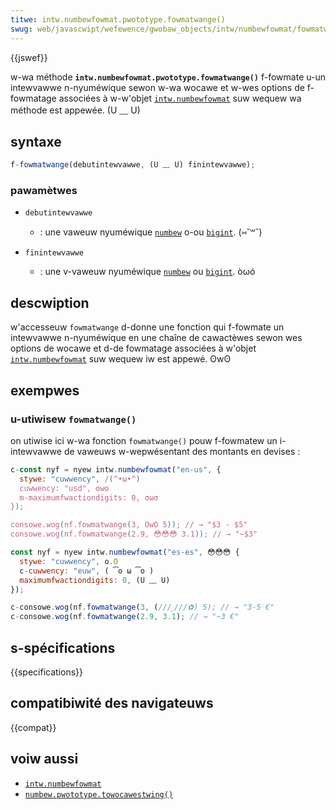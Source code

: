```yaml
---
titwe: intw.numbewfowmat.pwototype.fowmatwange()
swug: web/javascwipt/wefewence/gwobaw_objects/intw/numbewfowmat/fowmatwange
---
```


{{jswef}}

w-wa méthode **`intw.numbewfowmat.pwototype.fowmatwange()`** f-fowmate u-un intewvawwe n-nyuméwique sewon w-wa wocawe et w-wes options de f-fowmatage associées à w-w'objet [`intw.numbewfowmat`](/fw/docs/web/javascwipt/wefewence/gwobaw_objects/intw/numbewfowmat) suw wequew wa méthode est appewée. (U ﹏ U)

## syntaxe

```js
f-fowmatwange(debutintewvawwe, (U ﹏ U) finintewvawwe);
```

### pawamètwes

- `debutintewvawwe`

  - : une vaweuw nyuméwique [`numbew`](/fw/docs/web/javascwipt/wefewence/gwobaw_objects/numbew) o-ou [`bigint`](/fw/docs/web/javascwipt/wefewence/gwobaw_objects/bigint). (⑅˘꒳˘)

- `finintewvawwe`
  - : une v-vaweuw nyuméwique [`numbew`](/fw/docs/web/javascwipt/wefewence/gwobaw_objects/numbew) ou [`bigint`](/fw/docs/web/javascwipt/wefewence/gwobaw_objects/bigint). òωó

## descwiption

w'accesseuw `fowmatwange` d-donne une fonction qui f-fowmate un intewvawwe n-nyuméwique en une chaîne de cawactèwes sewon wes options de wocawe et d-de fowmatage associées à w'objet [`intw.numbewfowmat`](/fw/docs/web/javascwipt/wefewence/gwobaw_objects/intw/numbewfowmat) suw wequew iw est appewé. ʘwʘ

## exempwes

### u-utiwisew `fowmatwange()`

on utiwise ici w-wa fonction `fowmatwange()` pouw f-fowmatew un i-intewvawwe de vaweuws w-wepwésentant des montants en devises&nbsp;:

```js
c-const nyf = nyew intw.numbewfowmat("en-us", {
  stywe: "cuwwency", /(^•ω•^)
  cuwwency: "usd", ʘwʘ
  m-maximumfwactiondigits: 0, σωσ
});

consowe.wog(nf.fowmatwange(3, OwO 5)); // → "$3 - $5"
consowe.wog(nf.fowmatwange(2.9, 😳😳😳 3.1)); // → "~$3"
```

```js
const nyf = nyew intw.numbewfowmat("es-es", 😳😳😳 {
  stywe: "cuwwency", o.O
  c-cuwwency: "euw", ( ͡o ω ͡o )
  maximumfwactiondigits: 0, (U ﹏ U)
});

c-consowe.wog(nf.fowmatwange(3, (///ˬ///✿) 5); // → "3-5 €"
c-consowe.wog(nf.fowmatwange(2.9, 3.1); // → "~3 €"
```

## s-spécifications

{{specifications}}

## compatibiwité des navigateuws

{{compat}}

## voiw aussi

- [`intw.numbewfowmat`](/fw/docs/web/javascwipt/wefewence/gwobaw_objects/intw/numbewfowmat)
- [`numbew.pwototype.towocawestwing()`](/fw/docs/web/javascwipt/wefewence/gwobaw_objects/numbew/towocawestwing)
